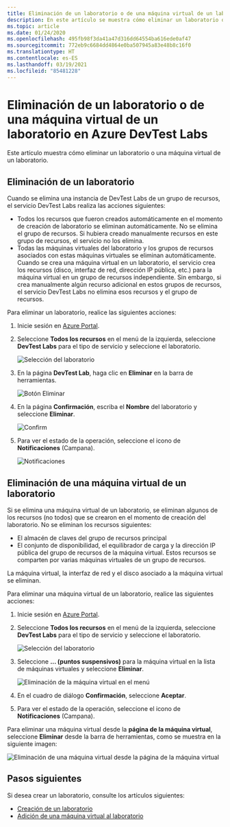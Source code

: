 ```yaml
---
title: Eliminación de un laboratorio o de una máquina virtual de un laboratorio en Azure DevTest Labs
description: En este artículo se muestra cómo eliminar un laboratorio o eliminar una VM en un laboratorio mediante Azure Portal (Azure DevTest Labs).
ms.topic: article
ms.date: 01/24/2020
ms.openlocfilehash: 495fb98f3da41a47d316dd64554ba616ede0af47
ms.sourcegitcommit: 772eb9c6684dd4864e0ba507945a83e48b8c16f0
ms.translationtype: HT
ms.contentlocale: es-ES
ms.lasthandoff: 03/19/2021
ms.locfileid: "85481228"
---
```

# <a name="delete-a-lab-or-vm-in-a-lab-in-azure-devtest-labs"></a>Eliminación de un laboratorio o de una máquina virtual de un laboratorio en Azure DevTest Labs
Este artículo muestra cómo eliminar un laboratorio o una máquina virtual de un laboratorio.

## <a name="delete-a-lab"></a>Eliminación de un laboratorio
Cuando se elimina una instancia de DevTest Labs de un grupo de recursos, el servicio DevTest Labs realiza las acciones siguientes: 

- Todos los recursos que fueron creados automáticamente en el momento de creación de laboratorio se eliminan automáticamente. No se elimina el grupo de recursos. Si hubiera creado manualmente recursos en este grupo de recursos, el servicio no los elimina. 
- Todas las máquinas virtuales del laboratorio y los grupos de recursos asociados con estas máquinas virtuales se eliminan automáticamente. Cuando se crea una máquina virtual en un laboratorio, el servicio crea los recursos (disco, interfaz de red, dirección IP pública, etc.) para la máquina virtual en un grupo de recursos independiente. Sin embargo, si crea manualmente algún recurso adicional en estos grupos de recursos, el servicio DevTest Labs no elimina esos recursos y el grupo de recursos. 

Para eliminar un laboratorio, realice las siguientes acciones: 

1. Inicie sesión en [Azure Portal](https://portal.azure.com).
2. Seleccione **Todos los recursos** en el menú de la izquierda, seleccione **DevTest Labs** para el tipo de servicio y seleccione el laboratorio.

    ![Selección del laboratorio](media/devtest-lab-delete-lab-vm/select-lab.png)
3. En la página **DevTest Lab**, haga clic en **Eliminar** en la barra de herramientas. 

    ![Botón Eliminar](media/devtest-lab-delete-lab-vm/delete-button.png)
4. En la página **Confirmación**, escriba el **Nombre** del laboratorio y seleccione **Eliminar**. 

    ![Confirm](media/devtest-lab-delete-lab-vm/confirm-delete.png)
5. Para ver el estado de la operación, seleccione el icono de **Notificaciones** (Campana). 

    ![Notificaciones](media/devtest-lab-delete-lab-vm/delete-status.png)

 
## <a name="delete-a-vm-in-a-lab"></a>Eliminación de una máquina virtual de un laboratorio
Si se elimina una máquina virtual de un laboratorio, se eliminan algunos de los recursos (no todos) que se crearon en el momento de creación del laboratorio. No se eliminan los recursos siguientes: 

-   El almacén de claves del grupo de recursos principal
-   El conjunto de disponibilidad, el equilibrador de carga y la dirección IP pública del grupo de recursos de la máquina virtual. Estos recursos se comparten por varias máquinas virtuales de un grupo de recursos. 

La máquina virtual, la interfaz de red y el disco asociado a la máquina virtual se eliminan. 

Para eliminar una máquina virtual de un laboratorio, realice las siguientes acciones: 

1. Inicie sesión en [Azure Portal](https://portal.azure.com).
2. Seleccione **Todos los recursos** en el menú de la izquierda, seleccione **DevTest Labs** para el tipo de servicio y seleccione el laboratorio.

    ![Selección del laboratorio](media/devtest-lab-delete-lab-vm/select-lab.png)
3. Seleccione **... (puntos suspensivos)** para la máquina virtual en la lista de máquinas virtuales y seleccione **Eliminar**. 

    ![Eliminación de la máquina virtual en el menú](media/devtest-lab-delete-lab-vm/delete-vm-menu-in-list.png)
4. En el cuadro de diálogo **Confirmación**, seleccione **Aceptar**. 
5. Para ver el estado de la operación, seleccione el icono de **Notificaciones** (Campana). 

Para eliminar una máquina virtual desde la **página de la máquina virtual**, seleccione **Eliminar** desde la barra de herramientas, como se muestra en la siguiente imagen:

![Eliminación de una máquina virtual desde la página de la máquina virtual](media/devtest-lab-delete-lab-vm/delete-from-vm-page.png) 


## <a name="next-steps"></a>Pasos siguientes
Si desea crear un laboratorio, consulte los artículos siguientes: 

- [Creación de un laboratorio](devtest-lab-create-lab.md)
- [Adición de una máquina virtual al laboratorio](devtest-lab-add-vm.md)